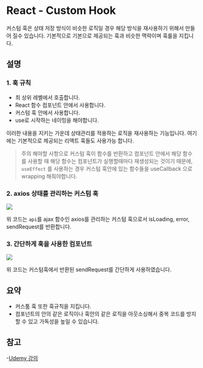 # React - Custom Hook

커스텀 훅은 상태 저장 방식이 비슷한 로직일 경우 해당 방식을 재사용하기 위해서 만들어 질수 있습니다. 기본적으로 기본으로 제공되는 훅과 비슷한 맥락이며 훅룰을 지킵니다.

## 설명

### 1. 훅 규칙

- 최 상위 레벨에서 호출합니다.
- React 함수 컴포넌트 안에서 사용합니다.
- 커스텀 훅 안에서 사용합니다.
- use로 시작하는 네이밍을 해야합니다.

이러한 내용을 지키는 가운데 상태관리를 적용하는 로직을 재사용하는 기능입니다. 여기에는 기본적으로 제공되는 리액트 훅들도 사용가능 합니다.

> 주의 해야할 사항으로 커스텀 훅이 함수를 반환하고 컴포넌트 안에서 해당 함수를 사용할 때 해당 함수는 컴포넌트가 실행할때마다 재생성되는 것이기 때문에, `useEffect` 를 사용하는 경우 커스텀 훅안에 있는 함수들을 useCallback 으로 wrapping 해줘야합니다.

### 2. axios 상태를 관리하는 커스텀 훅

![](https://images.velog.io/images/doodream/post/267f16b9-eb1b-4fba-b73a-4c0fa90b2082/image.png)

위 코드는 `api`를 ajax 함수인 axios를 관리하는 커스텀 훅으로서 isLoading, error, sendRequest를 반환합니다.

### 3. 간단하게 훅을 사용한 컴포넌트

![](https://images.velog.io/images/doodream/post/9e8ffc13-54f2-49f1-8a44-eed502ac6815/image.png)

위 코드는 커스텀훅에서 반환된 sendRequest를 간단하게 사용하였습니다.

## 요약

- 커스툼 훅 또한 훅규칙을 지킵니다.
- 컴포넌트의 안의 같은 로직이나 훅안의 같은 로직을 아웃소싱해서 중복 코드를 방지 할 수 있고 가독성을 높일 수 있습니다.

## 참고

-[Udemy 강의](http://https://www.udemy.com/course/react-the-complete-guide-incl-redux/learn/lecture/25599684#content)

